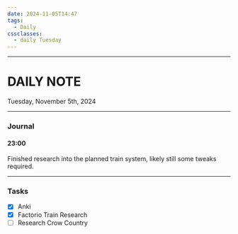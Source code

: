 ```yaml
---
date: 2024-11-05T14:47
tags:
  - Daily
cssclasses:
  - daily Tuesday
---
```

---
# DAILY NOTE
Tuesday, November 5th, 2024
***
### Journal
#### 23:00
Finished research into the planned train system, likely still some tweaks required.
***
### Tasks
- [x] Anki
- [x] Factorio Train Research
- [ ] Research Crow Country
